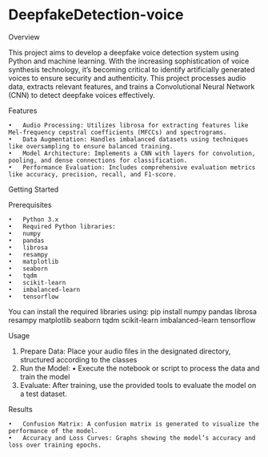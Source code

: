 # DeepfakeDetection-voice

Overview

This project aims to develop a deepfake voice detection system using Python and machine learning. With the increasing sophistication of voice synthesis technology, it’s becoming critical to identify artificially generated voices to ensure security and authenticity. This project processes audio data, extracts relevant features, and trains a Convolutional Neural Network (CNN) to detect deepfake voices effectively.

Features

	•	Audio Processing: Utilizes librosa for extracting features like Mel-frequency cepstral coefficients (MFCCs) and spectrograms.
	•	Data Augmentation: Handles imbalanced datasets using techniques like oversampling to ensure balanced training.
	•	Model Architecture: Implements a CNN with layers for convolution, pooling, and dense connections for classification.
	•	Performance Evaluation: Includes comprehensive evaluation metrics like accuracy, precision, recall, and F1-score.

Getting Started

Prerequisites

	•	Python 3.x
	•	Required Python libraries:
	•	numpy
	•	pandas
	•	librosa
	•	resampy
	•	matplotlib
	•	seaborn
	•	tqdm
	•	scikit-learn
	•	imbalanced-learn
	•	tensorflow

You can install the required libraries using:
pip install numpy pandas librosa resampy matplotlib seaborn tqdm scikit-learn imbalanced-learn tensorflow

Usage

1.	Prepare Data: Place your audio files in the designated directory, structured according to the classes
2.	Run the Model:
	•	Execute the notebook or script to process the data and train the model
3.	Evaluate: After training, use the provided tools to evaluate the model on a test dataset.



Results

	•	Confusion Matrix: A confusion matrix is generated to visualize the performance of the model.
	•	Accuracy and Loss Curves: Graphs showing the model’s accuracy and loss over training epochs.









